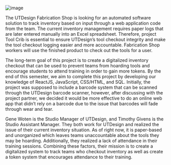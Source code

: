 ![image](https://user-images.githubusercontent.com/77121609/227809737-6f06dc29-79d6-4df5-be49-6877af93d286.png)


The UTDesign Fabrication Shop is looking for an automated software solution to track inventory based on input through a web application code from the team. The current inventory management requires paper logs that are later entered manually into an Excel spreadsheet. Therefore, project Tool Crib is essential to ensure UTDesign’s tool checkout integrity and make the tool checkout logging easier and more accountable. Fabrication Shop workers will use the finished product to check out the tools for a user.

The long-term goal of this project is to create a digitalized inventory checkout that can be used to prevent teams from hoarding tools and encourage students to attend training in order to gain more tokens. By the end of this semester, we aim to complete this project by developing our knowledge of ReactJS, JavaScript, CSS/HTML, and SQL. Initially, the project was supposed to include a barcode system that can be scanned through the UTDesign barcode scanner, however, after discussing with the project partner, we decided it would be more effective to do an online web app that didn’t rely on a barcode due to the issue that barcodes will fade through wear and tear.

Gene Woten is the Studio Manager of UTDesign, and Timothy Givens is the Studio Assistant Manager. They both work for UTDesign and realized the issue of their current inventory situation. As of right now, it is paper-based and unorganized which leaves teams unaccountable about the tools they may be hoarding. Additionally, they realized a lack of attendance in their training sessions. Combining these factors, their mission is to create a digitalized system to track teams who checkout inventory as well as create a token system that encourages attendance to their training.

